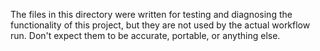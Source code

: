 The files in this directory were written for testing and diagnosing
the functionality of this project, but they are not used by the actual
workflow run.  Don't expect them to be accurate, portable, or anything
else.
 